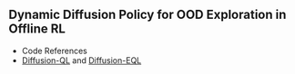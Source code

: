 ## Dynamic Diffusion Policy for OOD Exploration in Offline RL

* Code References
* [Diffusion-QL](https://github.com/Zhendong-Wang/Diffusion-Policies-for-Offline-RL/tree/master) and [Diffusion-EQL](https://github.com/ruoqizzz/entropy-offlineRL/tree/main)
